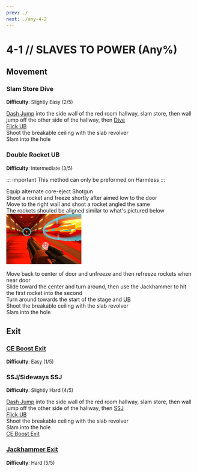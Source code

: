 ```yaml
---
prev: ./
next: ./any-4-2
---
```


# 4-1 // SLAVES TO POWER (Any%)

## Movement

### Slam Store Dive
<font size="2">
    <b>Difficulty</b>: Slightly Easy (2/5)
</font>

[Dash Jump](/speedrun-tech.md#dash-jump) into the side wall of the red room hallway, slam store, then wall jump off the other side of the hallway, then [Dive](/speedrun-tech.md#dives) <br/>
[Flick UB](/speedrun-tech.md#flick-ub) <br/>
Shoot the breakable ceiling with the slab revolver <br/>
Slam into the hole <br/>

### Double Rocket UB
<font size="2">
    <b>Difficulty</b>:  Intermediate (3/5)
</font>

::: important
This method can only be preformed on Harmless
:::

Equip alternate core-eject Shotgun<br/>
Shoot a rocket and freeze shortly after aimed low to the door <br/>
Move to the right wall and shoot a rocket angled the same <br/>
The rockets shouled be aligned similar to what's pictured below<br/>
<img src="/../images/4-1_rocket_lineup.png" alt="4-1 Rocket Lineup" width="200">

Move back to center of door and unfreeze and then refreeze rockets when near door<br/>
Slide toward the center and turn around, then use the Jackhammer to hit the first rocket into the second <br/>
Turn around towards the start of the stage and [UB](/speedrun-tech.md#ub-ultraboost)<br/>
Shoot the breakable ceiling with the slab revolver <br/>
Slam into the hole <br/>




## Exit

### [CE Boost Exit](/speedrun-tech.md#ce-boost-exit) 
<font size="2">
    <b>Difficulty</b>: Easy (1/5)
</font>

### SSJ/Sideways SSJ
<font size="2">
    <b>Difficulty</b>: Slightly Hard (4/5)
</font>

[Dash Jump](/speedrun-tech.md#dash-jump) into the side wall of the red room hallway, slam store, then wall jump off the other side of the hallway, then [SSJ](/speedrun-tech.md#ssj-super-slide-jump) <br/>
[Flick UB](/speedrun-tech.md#flick-ub) <br/>
Shoot the breakable ceiling with the slab revolver <br/>
Slam into the hole <br/>
[CE Boost Exit](/speedrun-tech.md#ce-boost-exit)

### [Jackhammer Exit](/speedrun-tech.md#jackhammer-exit)
<font size="2">
    <b>Difficulty</b>: Hard (5/5)
</font>
<!-- I think this should be good as it is already explained in speedrun tech -->